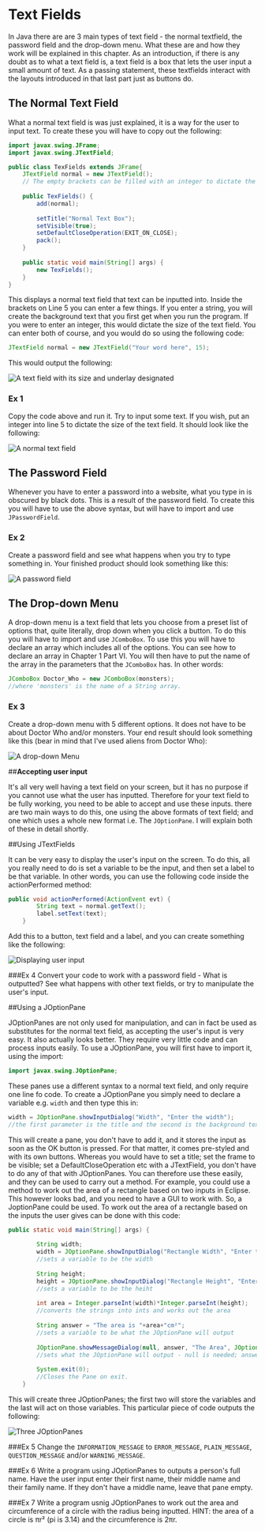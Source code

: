 Text Fields
===

In Java there are are 3 main types of text field - the normal textfield, the password field and the drop-down menu. What these are and how they work will be explained in this chapter. As an introduction, if there is any doubt as to what a text field is, a text field is a box that lets the user input a small amount of text. As a passing statement, these textfields interact with the layouts introduced in that last part just as buttons do.

## The Normal Text Field
What a normal text field is was just explained, it is a way for the user to input text. To create these you will have to copy out the following:

```java
import javax.swing.JFrame;
import javax.swing.JTextField;

public class TexFields extends JFrame{
	JTextField normal = new JTextField();
	// The empty brackets can be filled with an integer to dictate the preffered size of the text field.
	
	public TexFields() {
		add(normal);
		
		setTitle("Normal Text Box");
		setVisible(true);
		setDefaultCloseOperation(EXIT_ON_CLOSE);
		pack();
	}
	
	public static void main(String[] args) {
		new TexFields();
	}
}
```
This displays a normal text field that text can be inputted into. Inside the brackets on Line 5 you can enter a few things. If you enter a string, you will create the background text that you first get when you run the program. If you were to enter an integer, this would dictate the size of the text field. You can enter both of course, and you would do so using the following code:

```java
JTextField normal = new JTextField("Your word here", 15);
```
This would output the following:

![A text field with its size and underlay designated](https://github.com/HashanP/cadmus/raw/master/src/Images/better_text_field.png)

### Ex 1
Copy the code above and run it. Try to input some text. If you wish, put an integer into line 5 to dictate the size of the text field. It should look like the following:

![A normal text field](https://github.com/HashanP/cadmus/raw/master/src/Images/normal_text_field.png)

## The Password Field
Whenever you have to enter a password into a website, what you type in is obscured by black dots. This is a result of the password field. To create this you will have to use the above syntax, but will have to import and use `JPasswordField`.

### Ex 2
Create a password field and see what happens when you try to type something in. Your finished product should look something like this:

![A password field](https://github.com/HashanP/cadmus/raw/master/src/Images/password_field.png)

## The Drop-down Menu
A drop-down menu is a text field that lets you choose from a preset list of options that, quite literally, drop down when you click a button. To do this you will have to import and use `JComboBox`. To use this you will have to declare an array which includes all of the options. You can see how to declare an array in Chapter 1 Part VI. You will then have to put the name of the array in the parameters that the `JComboBox` has. In other words: 

```java
JComboBox Doctor_Who = new JComboBox(monsters);
//where 'monsters' is the name of a String array.
```

### Ex 3
Create a drop-down menu with 5 different options. It does not have to be about Doctor Who and/or monsters. Your end result should look something like this (bear in mind that I've used aliens from Doctor Who):

![A drop-down Menu](https://github.com/HashanP/cadmus/raw/master/src/Images/drop-down_menu.png)

##**Accepting user input**

It's all very well having a text field on your screen, but it has no purpose if you cannot use what the user has inputted. Therefore for your text field to be fully working, you need to be able to accept and use these inputs. there are two main ways to do this, one using the above formats of text field; and one which uses a whole new format i.e. The `JOptionPane`. I will explain both of these in detail shortly.

##Using JTextFields

It can be very easy to display the user's input on the screen. To do this, all you really need to do is set a variable to be the input, and then set a label to be that variable. In other words, you can use the following code inside the actionPerformed method:

```java
public void actionPerformed(ActionEvent evt) {
	    String text = normal.getText();
	    label.setText(text);
	}
```
Add this to a button, text field and a label, and you can create something like the following:

![Displaying user input](https://github.com/HashanP/cadmus/raw/master/src/Images/displaying_user_input.png)

###Ex 4
Convert your code to work with a password field - What is outputted?
See what happens with other text fields, or try to manipulate the user's input.

##Using a JOptionPane

JOptionPanes are not only used for manipulation, and can in fact be used as substitutes for the normal text field, as accepting the user's input is very easy. It also actually looks better. They require very little code and can process inputs easily. To use a JOptionPane, you will first have to import it, using the import:

```java
import javax.swing.JOptionPane;
```
These panes use a different syntax to a normal text field, and only require one line fo code. To create a JOptionPane you simply need to declare a variable e.g. `width` and then type this in:

```java
width = JOptionPane.showInputDialog("Width", "Enter the width");
//the first parameter is the title and the second is the background text. 
```
This will create a pane, you don't have to add it, and it stores the input as soon as the OK button is pressed. For that matter, it comes pre-styled and with its own buttons. Whereas you would have to set a title; set the frame to be visible; set a DefaultCloseOperation etc with a JTextField, you don't have to do any of that with JOptionPanes. You can therefore use these easily, and they can be used to carry out a method. For example, you could use a method to work out the area of a rectangle based on two inputs in Eclipse. This however looks bad, and you need to have a GUI to work with. So, a JoptionPane could be used. To work out the area of a rectangle based on the inputs the user gives can be done with this code:

```java
public static void main(String[] args) {
		
		String width;
		width = JOptionPane.showInputDialog("Rectangle Width", "Enter the width of your rectangle");
		//sets a variable to be the width
		
		String height;
		height = JOptionPane.showInputDialog("Rectangle Height", "Enter the height of your rectangle");
		//sets a variable to be the heiht
		
		int area = Integer.parseInt(width)*Integer.parseInt(height);
		//converts the strings into ints and works out the area
		
		String answer = "The area is "+area+"cm²";
		//sets a variable to be what the JOptionPane will output
		
		JOptionPane.showMessageDialog(null, answer, "The Area", JOptionPane.INFORMATION_MESSAGE);
		//sets what the JOptionPane will output - null is needed; answer is the variable; "The Area" is the title and the final part is the image shown (see example)
		
		System.exit(0);
		//Closes the Pane on exit.
	}
```

This will create three JOptionPanes; the first two will store the variables and the last will act on those variables. This particular piece of code outputs the following:

![Three JOptionPanes](https://github.com/HashanP/cadmus/raw/master/src/Images/JOptionPanes.png)

###Ex 5
Change the `INFORMATION_MESSAGE` to `ERROR_MESSAGE`, `PLAIN_MESSAGE`, `QUESTION_MESSAGE` and/or `WARNING_MESSAGE`.

###Ex 6
Write a program using JOptionPanes to outputs a person's full name. Have the user input enter their first name, their middle name and their family name. If they don't have a middle name, leave that pane empty.

###Ex 7
Write a program usnig JOptionPanes to work out the area and circumference of a circle with the radius being inputted. HINT: the area of a circle is πr² (pi is 3.14) and the circumference is 2πr.
